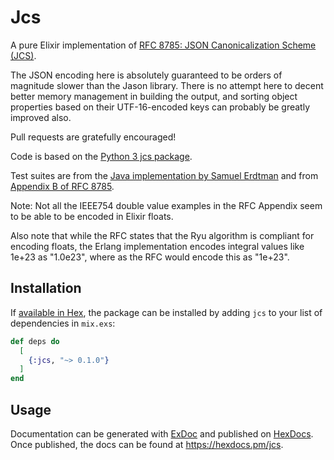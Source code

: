 # Jcs

A pure Elixir implementation of 
[RFC 8785: JSON Canonicalization Scheme (JCS)](https://www.rfc-editor.org/rfc/rfc8785).

The JSON encoding here is absolutely guaranteed to be orders of magnitude 
slower than the Jason library. There is no attempt here to decent better memory
management in building the output, and sorting object properties based on their
UTF-16-encoded keys can probably be greatly improved also.

Pull requests are gratefully encouraged!

Code is based on the [Python 3 jcs package](https://github.com/titusz/jcs).

Test suites are from the [Java implementation by Samuel Erdtman](https://github.com/erdtman/java-json-canonicalization) 
and from [Appendix B of RFC 8785](https://www.rfc-editor.org/rfc/rfc8785#section-appendix.b).

Note: Not all the IEEE754 double value examples in the RFC Appendix seem to be able
to be encoded in Elixir floats.

Also note that while the RFC states that the Ryu algorithm is compliant for 
encoding floats, the Erlang implementation encodes integral values like 1e+23 
as "1.0e23", where as the RFC would encode this as "1e+23". 

## Installation

If [available in Hex](https://hex.pm/docs/publish), the package can be installed
by adding `jcs` to your list of dependencies in `mix.exs`:

```elixir
def deps do
  [
    {:jcs, "~> 0.1.0"}
  ]
end
```

## Usage



Documentation can be generated with [ExDoc](https://github.com/elixir-lang/ex_doc)
and published on [HexDocs](https://hexdocs.pm). Once published, the docs can
be found at <https://hexdocs.pm/jcs>.

